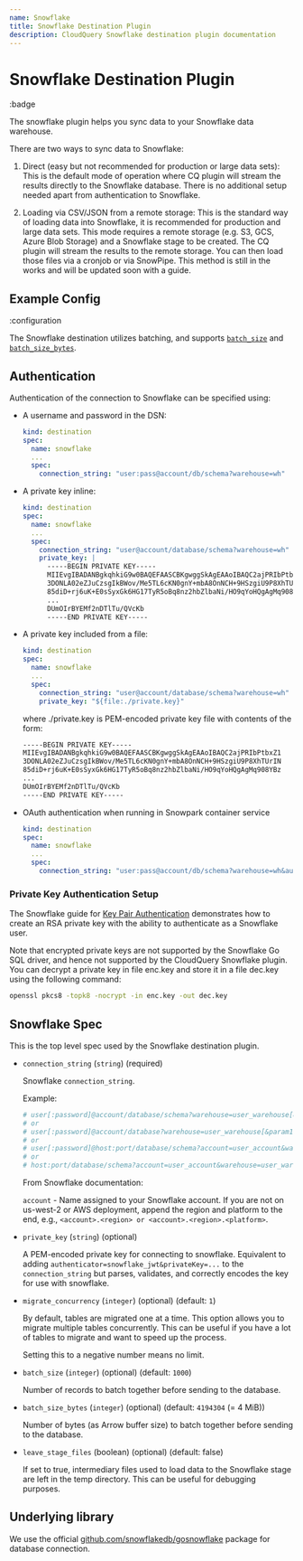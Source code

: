 ```yaml
---
name: Snowflake
title: Snowflake Destination Plugin
description: CloudQuery Snowflake destination plugin documentation
---
```

# Snowflake Destination Plugin

:badge

The snowflake plugin helps you sync data to your Snowflake data warehouse.

There are two ways to sync data to Snowflake:

1. Direct (easy but not recommended for production or large data sets): This is the default mode of operation where CQ plugin will stream the results directly to the Snowflake database. There is no additional setup needed apart from authentication to Snowflake.

2. Loading via CSV/JSON from a remote storage: This is the standard way of loading data into Snowflake, it is recommended for production and large data sets. This mode requires a remote storage (e.g. S3, GCS, Azure Blob Storage) and a Snowflake stage to be created. The CQ plugin will stream the results to the remote storage. You can then load those files via a cronjob or via SnowPipe. This method is still in the works and will be updated soon with a guide.

## Example Config

:configuration

The Snowflake destination utilizes batching, and supports [`batch_size`](/docs/reference/destination-spec#batch_size) and [`batch_size_bytes`](/docs/reference/destination-spec#batch_size_bytes).


## Authentication

Authentication of the connection to Snowflake can be specified using:

* A username and password in the DSN:

  ```yaml
  kind: destination
  spec:
    name: snowflake
    ...
    spec:
      connection_string: "user:pass@account/db/schema?warehouse=wh"
  ```

* A private key inline:

  ```yaml
  kind: destination
  spec:
    name: snowflake
    ...
    spec:
      connection_string: "user@account/database/schema?warehouse=wh"
      private_key: |
        -----BEGIN PRIVATE KEY-----
        MIIEvgIBADANBgkqhkiG9w0BAQEFAASCBKgwggSkAgEAAoIBAQC2ajPRIbPtbxZ1
        3DONLA02eZJuCzsgIkBWov/Me5TL6cKN0gnY+mbA8OnNCH+9HSzgiU9P8XhTUrIN
        85diD+rj6uK+E0sSyxGk6HG17TyR5oBq8nz2hbZlbaNi/HO9qYoHQgAgMq908YBz
        ...
        DUmOIrBYEMf2nDTlTu/QVcKb
        -----END PRIVATE KEY-----
  ```

* A private key included from a file:

  ```yaml
  kind: destination
  spec:
    name: snowflake
    ...
    spec:
      connection_string: "user@account/database/schema?warehouse=wh"
      private_key: "${file:./private.key}"
  ```

  where ./private.key is PEM-encoded private key file with contents of the form:

  ```txt
  -----BEGIN PRIVATE KEY-----
  MIIEvgIBADANBgkqhkiG9w0BAQEFAASCBKgwggSkAgEAAoIBAQC2ajPRIbPtbxZ1
  3DONLA02eZJuCzsgIkBWov/Me5TL6cKN0gnY+mbA8OnNCH+9HSzgiU9P8XhTUrIN
  85diD+rj6uK+E0sSyxGk6HG17TyR5oBq8nz2hbZlbaNi/HO9qYoHQgAgMq908YBz
  ...
  DUmOIrBYEMf2nDTlTu/QVcKb
  -----END PRIVATE KEY-----
  ```

* OAuth authentication when running in Snowpark container service

  ```yaml
  kind: destination
  spec:
    name: snowflake
    ...
    spec:
      connection_string: "user:pass@account/db/schema?warehouse=wh&authenticator=oauth&token=token"
  ```

### Private Key Authentication Setup

The Snowflake guide for [Key Pair
Authentication](https://docs.snowflake.com/en/user-guide/key-pair-auth)
demonstrates how to create an RSA private key with the ability to authenticate
as a Snowflake user.

Note that encrypted private keys are not supported by the Snowflake Go SQL
driver, and hence not supported by the CloudQuery Snowflake plugin. You can
decrypt a private key in file enc.key and store it in a file dec.key using the
following command:

```bash
openssl pkcs8 -topk8 -nocrypt -in enc.key -out dec.key
```

## Snowflake Spec

This is the top level spec used by the Snowflake destination plugin.

- `connection_string` (`string`) (required)

  Snowflake `connection_string`.

  Example:

  ```yaml copy
  # user[:password]@account/database/schema?warehouse=user_warehouse[&param1=value1&paramN=valueN]
  # or
  # user[:password]@account/database?warehouse=user_warehouse[&param1=value1&paramN=valueN]
  # or
  # user[:password]@host:port/database/schema?account=user_account&warehouse=user_warehouse[&param1=value1&paramN=valueN]
  # or
  # host:port/database/schema?account=user_account&warehouse=user_warehouse[&param1=value1&paramN=valueN]
  ```

  From Snowflake documentation:

  `account` - Name assigned to your Snowflake account. If you are not on us-west-2 or AWS deployment, append the region and platform to the end, e.g., `<account>.<region> or <account>.<region>.<platform>`.

- `private_key` (`string`) (optional)

  A PEM-encoded private key for connecting to snowflake. Equivalent to adding
  `authenticator=snowflake_jwt&privateKey=...` to the `connection_string` but
  parses, validates, and correctly encodes the key for use with snowflake.

- `migrate_concurrency` (`integer`) (optional) (default: `1`)

  By default, tables are migrated one at a time.
  This option allows you to migrate multiple tables concurrently.
  This can be useful if you have a lot of tables to migrate and want to speed up the process.

  Setting this to a negative number means no limit.

- `batch_size` (`integer`) (optional) (default: `1000`)

  Number of records to batch together before sending to the database.

- `batch_size_bytes` (`integer`) (optional) (default: `4194304` (= 4 MiB))

  Number of bytes (as Arrow buffer size) to batch together before sending to the database.

- `leave_stage_files` (boolean) (optional) (default: false)
     
  If set to true, intermediary files used to load data to the Snowflake stage are left in the temp directory. This can be useful for debugging purposes.

## Underlying library

We use the official [github.com/snowflakedb/gosnowflake](https://github.com/snowflakedb/gosnowflake) package for database connection.
